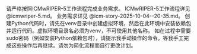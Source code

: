 请严格按照ICMwRIPER-5工作流程完成业务需求。
ICMwRIPER-5工作流程详见 @icmwriper-5.md。
业务需求详见 @icm-story-2025-10-04--20-35.md。
创建Python代码时，请先在venv目录中创建虚拟环境，然后在此环境中安装依赖包并运行代码。虚拟环境目录名必须为venv，不可使用其他名称。
如在过程中需要sudo密码（例如安装Python依赖包时），请提示我手动操作的命令。等我手工完成这些操作后再继续。请勿为简化流程而自行更改计划。
